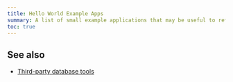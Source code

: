 ```yaml
---
title: Hello World Example Apps
summary: A list of small example applications that may be useful to refer to during application development
toc: true
---
```


## See also

- [Third-party database tools](third-party-database-tools.html)
